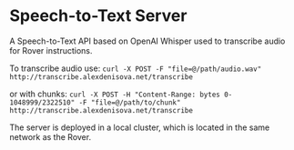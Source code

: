 # Speech-to-Text Server

A Speech-to-Text API based on OpenAI Whisper used to transcribe audio for Rover instructions.

To transcribe audio use:
`curl -X POST -F "file=@/path/audio.wav" http://transcribe.alexdenisova.net/transcribe`

or with chunks:
`curl -X POST -H "Content-Range: bytes 0-1048999/2322510" -F "file=@/path/to/chunk" http://transcribe.alexdenisova.net/transcribe`

The server is deployed in a local cluster, which is located in the same network as the Rover.
